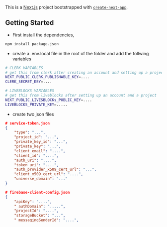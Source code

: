 This is a [Next.js](https://nextjs.org) project bootstrapped with [`create-next-app`](https://nextjs.org/docs/app/api-reference/cli/create-next-app).

## Getting Started

- First install the dependencies, 

```bash
npm install package.json
```
- create a .env.local file in the root of the folder and add the follwing variables
```bash
# CLERK VARIABLES
# get this from clerk after creating an account and setting up a project
NEXT_PUBLIC_CLERK_PUBLISHABLE_KEY=....  
CLERK_SECRET_KEY=....

# LIVEBLOCKS VARIABLES
# get this from liveblocks after setting up an account and a project
NEXT_PUBLIC_LIVESBLOCKs_PUBLIC_KEY=....
LIVEBLOCKS_PRIVATE_KEY=.....
```
- create two json files
```json
# service-token.json
{
    "type": "...",
    "project_id": "...",
    "private_key_id": "...",
    "private_key": "...",
    "client_email": "....",
    "client_id": "....",
    "auth_uri": "....",
    "token_uri": "....",
    "auth_provider_x509_cert_url": "...",
    "client_x509_cert_url": "....",
    "universe_domain": "..."
}

# firebase-client-config.json
{
    "apiKey": "....",
    " authDomain": ".....",
    "projectId": "....",
    "storageBucket": "...",
    " messagingSenderId": "....",
    "appId": "....",
    " measurementId": "...."
}

# You wil get these from firebase after you create an account and set up a project
```

- then start the development server
```bash
npm run dev
# and wait for it to compile
```

- Open [http://localhost:3000](http://localhost:3000) with your browser to see the result.

You can start editing the page by modifying `/src/app/page.tsx`. The page auto-updates as you edit the file.

## About Project
This project is a collaborative note taking app

## Tech Stack
1. [NextJs](https://nextjs.org/)
2. [Clerk](https://clerk.com/) - for authentication
3. [Firestore](https://firebase.google.com/docs/firestore) - Realtime document storage
4. [Cloudflare workers](https://workers.cloudflare.com/) - AI workers
5. [Liveblocks](https://liveblocks.io/) - collaborative features
6. [Hono](https://hono.dev/) - web framework for edge functions